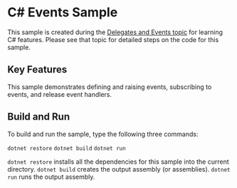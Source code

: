 C# Events Sample
================

This sample is created during the [Delegates and Events topic](../../docs/languages/csharp/delegates-and-events.html)
for learning C# features. Please see that topic for detailed steps on the code
for this sample.

Key Features
------------

This sample demonstrates defining and raising events, subscribing to
events, and release event handlers.

Build and Run
-------------

To build and run the sample, type the following three commands:

`dotnet restore`
`dotnet build`
`dotnet run`

`dotnet restore` installs all the dependencies for this sample into the current directory.
`dotnet build` creates the output assembly (or assemblies).
`dotnet run` runs the output assembly.
